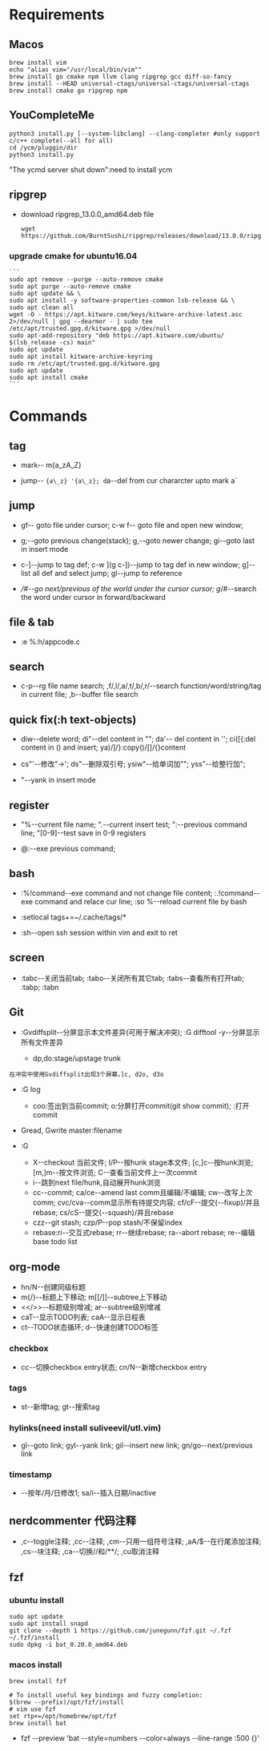 # Requirements

## Macos

```
brew install vim
echo "alias vim="/usr/local/bin/vim""
brew install go cmake npm llvm clang ripgrep gcc diff-so-fancy
brew install --HEAD universal-ctags/universal-ctags/universal-ctags
brew install cmake go ripgrep npm
```

## YouCompleteMe

```
python3 install.py [--system-libclang] --clang-completer #only support c/c++ complete(--all for all)
cd /ycm/pluggin/dir
python3 install.py
```

"The ycmd server shut down":need to install ycm

## ripgrep

* download ripgrep\_13.0.0\_amd64.deb file

    ```
    wget https://github.com/BurntSushi/ripgrep/releases/download/13.0.0/ripgrep_13.0.0_amd64.deb
    ```

### upgrade cmake for ubuntu16.04

    ```
	sudo apt remove --purge --auto-remove cmake
	sudo apt purge --auto-remove cmake
	sudo apt update && \
	sudo apt install -y software-properties-common lsb-release && \
	sudo apt clean all
	wget -O - https://apt.kitware.com/keys/kitware-archive-latest.asc 2>/dev/null | gpg --dearmor - | sudo tee /etc/apt/trusted.gpg.d/kitware.gpg >/dev/null
	sudo apt-add-repository "deb https://apt.kitware.com/ubuntu/ $(lsb_release -cs) main"
	sudo apt update
	sudo apt install kitware-archive-keyring
	sudo rm /etc/apt/trusted.gpg.d/kitware.gpg
	sudo apt update
	sudo apt install cmake
	```

# Commands

## tag

* mark-- m{a\_zA\_Z}

* jump-- `{a\_z} '{a\_z}; d`a--del from cur chararcter upto mark a`

## jump

* gf-- goto file under cursor;   c-w f-- goto file and open new window;

* g;--goto previous change(stack); g,--goto newer change; gi--goto last in insert mode

* c-]--jump to tag def; c-w ](g c-])--jump to tag def in new window; g]--list all def and select jump; gl--jump to reference

* */#--go next/previous of the world under the cursor cursor; g*/#--search the word under cursor in forward/backward

## file & tab

* :e %:h/appcode.c

## search

* c-p--rg file name search; ,f/,l/,a/,t/,b/,r/--search function/word/string/tag in current file; ,b--buffer file search

## quick fix(:h text-objects)

* diw--delete word; di"--del content in ""; da'-- del content in ''; ci([{:del content in () and insert; ya)/]/}:copy()/[]/{}content 
* cs"'--修改"->'; ds"--删除双引号; ysiw"--给单词加""; yss"--给整行加"; 

* <c-r> "--yank in insert mode

## register

* "%--current file name; ".--current insert test; ":--previous command line; "[0-9]--test save in 0-9 registers

* @:--exe previous command;

## bash

* :%!command--exe command and not change file content; :.!command--exe command and relace cur line; :so %--reload current file by bash

* :setlocal tags+=~/.cache/tags/*

* :sh--open ssh session within vim and exit to ret

## screen

* :tabc--关闭当前tab; :tabo--关闭所有其它tab; :tabs--查看所有打开tab; :tabp; :tabn

## Git

* :Gvdiffsplit--分屏显示本文件差异(可用于解决冲突); :G difftool -y--分屏显示所有文件差异

    * dp,do:stage/upstage trunk

`在冲突中使用Gvdiffsplit出现3个屏幕，]c, d2o, d3o`

* :G log
    
    * coo:签出到当前commit; o:分屏打开commit(git show commit); <Enter>:打开commit

* Gread, Gwrite master:filename

* :G
    
    * X--checkout 当前文件; I/P--按hunk stage本文件; [c,]c--按hunk浏览; [m,]m--按文件浏览; C--查看当前文件上一次commit
    * i--跳到next file/hunk,自动展开hunk浏览
    * cc--commit; ca/ce--amend last comm且编辑/不编辑; cw--改写上次comm; cvc/cva--comm显示所有待提交内容; cf/cF--提交(--fixup)/并且rebase; cs/cS--提交(--squash)/并且rebase
    * czz--git stash; czp/P--pop stash/不保留index
    * rebase:ri--交互式rebase; rr--继续rebase; ra--abort rebase; re--编辑base todo list

## org-mode

* <leader>hn/N--创建同级标题
* m{/}--标题上下移动; m[[/]]--subtree上下移动
* <</>>--标题级别增减; <ar/>ar--subtree级别增减
* <leader>caT--显示TODO列表; <leader>caA--显示日程表
* <leader>ct--TODO状态循环; <leader>d--快速创建TODO标签

### checkbox

* <leader>cc--切换checkbox entry状态; <leader>cn/N--新增checkbox entry

### tags

* <leader>st--新增tag; <leader>gt--搜索tag

### hylinks(need install suliveevil/utl.vim)

* gl--goto link; gyl--yank link; gil--insert new link; gn/go--next/previous link

### timestamp

* <c-x>--按年/月/日修改1; <leader>sa/i--插入日期/inactive 

## nerdcommenter 代码注释

* ,c<space>--toggle注释; ,cc--注释; ,cm--只用一组符号注释; ,aA/$--在行尾添加注释; ,cs--块注释; ,ca--切换//和/**/; ,cu取消注释

## fzf 

### ubuntu install
```
sudo apt update
sudo apt install snapd
git clone --depth 1 https://github.com/junegunn/fzf.git ~/.fzf
~/.fzf/install
sudo dpkg -i bat_0.20.0_amd64.deb
```

### macos install
```
brew install fzf

# To install useful key bindings and fuzzy completion:
$(brew --prefix)/opt/fzf/install
# vim use fzf 
set rtp+=/opt/homebrew/opt/fzf
brew install bat
```
* fzf --preview 'bat --style=numbers --color=always --line-range :500 {}'

